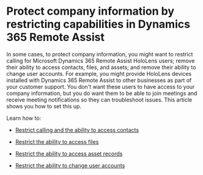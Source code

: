 

# Protect company information by restricting capabilities in Dynamics 365 Remote Assist

In some cases, to protect company information, you might want to restrict calling for Microsoft Dynamics 365 Remote Assist HoloLens users; remove their ability to access contacts, files, and assets; and remove their ability to change user accounts. For example, you might provide HoloLens devices installed with Dynamics 365 Remote Assist to other businesses as part of your customer support. You don't want these users to have access to your company information, but you do want them to be able to join meetings and receive meeting notifications so they can troubleshoot issues. This article shows you how to set this up. 

Learn how to:

- [Restrict calling and the ability to access contacts](restricted-mode-calling.md)

- [Restrict the ability to access files](restricted-mode-files.md)

- [Restrict the ability to access asset records](restricted-mode-assets.md)

- [Restrict the ability to change user accounts](restricted-mode-signout.md)
